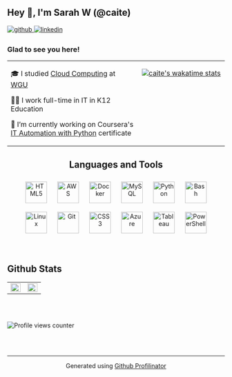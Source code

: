 
<!--
**caite/caite** is a ✨ _special_ ✨ repository because its `README.md` (this file) appears on your GitHub profile.



- 🌱 I’m currently learning Azure
- 🔭 I’m currently working on ...
- 🌱 I’m currently learning Automation and Scaling Tools using Chef, Vagrant, and Virtual Box
- 
- 👯 I’m looking to collaborate on ...
- 🤔 I’m looking for help with ...
- 💬 Ask me about ...
- 📫 How to reach me: ...
- 😄 Pronouns: ...
- ⚡ Fun fact: ...

🎓 I recently earned my Bachelor's in Cloud Computing at Western Governors University 👩‍🎓
👩‍💻 I  working full-time in K12 IT 

### My Stats



| Wakatime | GitHub |
| :----: | :-: |
| [![caite's wakatime stats](https://github-readme-stats.vercel.app/api/wakatime?username=caite&layout=compact)](https://github.com/anuraghazra/github-readme-stats) | [![Top Langs](https://github-readme-stats.vercel.app/api/top-langs/?username=caite)](https://github.com/anuraghazra/github-readme-stats)  [![GitHub stats](https://github-readme-stats.vercel.app/api?username=Caite&show_icons=true&count_private=true&hide=stars,prs&layout=compact)](https://github.com/anuraghazra/github-readme-stats) |

-->

## Hey 👋, I'm Sarah W (@caite)  

<a href="https://github.com/caite" target="_blank">
<img src=https://img.shields.io/badge/github-%2324292e.svg?&style=for-the-badge&logo=github&logoColor=white alt=github style="margin-bottom: 5px;" />
</a>
<a href="https://linkedin.com/in/sarahevwalter" target="_blank">
<img src=https://img.shields.io/badge/linkedin-%231E77B5.svg?&style=for-the-badge&logo=linkedin&logoColor=white alt=linkedin style="margin-bottom: 5px;" />
</a>  
  



### Glad to see you here!    
  
<table><tr><td valign="top" width="60%">

🎓 I studied [Cloud Computing](https://www.wgu.edu/online-it-degrees/cloud-computing-bachelors-program.html) at [WGU](https://www.wgu.edu)

👩‍💻 I work full-time in IT in K12 Education

🔭 I’m currently working on Coursera's [IT Automation with Python](https://www.coursera.org/professional-certificates/google-it-automation) certificate

<!--GITHUB_REPOS:{"rows": 4, "raw": true}-->


</td><td valign="top" width="40%">

<div align="center">

[![caite's wakatime stats](https://github-readme-stats.vercel.app/api/wakatime?username=caite&layout=compact)](https://github.com/anuraghazra/github-readme-stats)

</div>  
</td></tr></table>



  <h2 align="center">Languages and Tools  </h2>

<div align="center">  
  <p align="center">
<img style="margin: 10px" src="https://profilinator.rishav.dev/skills-assets/html5-original-wordmark.svg" alt="HTML5" height="50" />  
<img style="margin: 10px" src="https://profilinator.rishav.dev/skills-assets/amazonwebservices-original-wordmark.svg" alt="AWS" height="50" />  
<img style="margin: 10px" src="https://profilinator.rishav.dev/skills-assets/docker-original-wordmark.svg" alt="Docker" height="50" />  
<img style="margin: 10px" src="https://profilinator.rishav.dev/skills-assets/mysql-original-wordmark.svg" alt="MySQL" height="50" />  
<img style="margin: 10px" src="https://profilinator.rishav.dev/skills-assets/python-original.svg" alt="Python" height="50" />  
<img style="margin: 10px" src="https://profilinator.rishav.dev/skills-assets/gnu_bash-icon.svg" alt="Bash" height="50" />  
<img style="margin: 10px" src="https://profilinator.rishav.dev/skills-assets/linux-original.svg" alt="Linux" height="50" />  
<img style="margin: 10px" src="https://profilinator.rishav.dev/skills-assets/git-scm-icon.svg" alt="Git" height="50" />  
<img style="margin: 10px" src="https://profilinator.rishav.dev/skills-assets/css3-original-wordmark.svg" alt="CSS3" height="50" />  
<img style="margin: 10px" src="https://profilinator.rishav.dev/skills-assets/microsoft_azure-icon.svg" alt="Azure" height="50" />  
<img style="margin: 10px" src="https://profilinator.rishav.dev/skills-assets/tableau.svg" alt="Tableau" height="50" />  
<img style="margin: 10px" src="https://profilinator.rishav.dev/skills-assets/powershell.png" alt="PowerShell" height="50" />  </p>
</div>  

<br/>  


## Github Stats  
<table><tr><td valign="top" width="50%">

<img src="https://github-readme-stats.vercel.app/api?username=caite&show_icons=true&count_private=true&hide_border=true" align="left" style="width: 100%" />

</td><td valign="top" width="50%">

<img src="https://github-readme-stats.vercel.app/api/top-langs/?username=caite&hide_border=true&layout=compact" align="left" style="width: 100%" />

</td></tr></table>  

<br/>  

  

<br/>  

![Profile views counter](https://komarev.com/ghpvc/?username=caite&&style=flat-square)  
  

<br/>  


<br />

----
<div align="center">Generated using <a href="https://profilinator.rishav.dev/" target="_blank">Github Profilinator</a></div>
